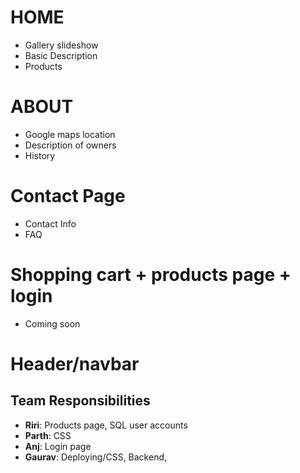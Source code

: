 # HOME
- Gallery slideshow
- Basic Description
- Products

# ABOUT
- Google maps location
- Description of owners
- History

# Contact Page
- Contact Info
- FAQ

# Shopping cart + products page + login
- Coming soon

# Header/navbar

## Team Responsibilities
- **Riri**: Products page, SQL user accounts
- **Parth**: CSS
- **Anj**: Login page
- **Gaurav**: Deploying/CSS, Backend, 

